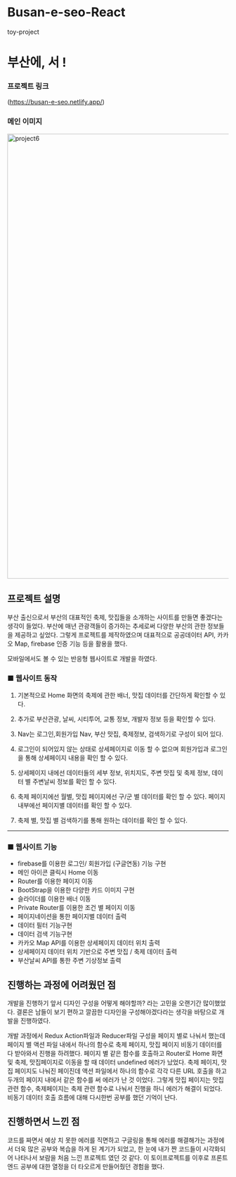 # Busan-e-seo-React
toy-project


# 부산에, 서 !

### 프로젝트 링크

(https://busan-e-seo.netlify.app/)


### 메인 이미지
<img width="1010" alt="project6" src="https://github.com/whdgjs7300/Busan-e-seo-React/assets/112137464/e3086c21-aced-487b-b1cb-b9511f9a2249">


## 프로젝트 설명

부산 출신으로서 부산의 대표적인 축제, 맛집들을 소개하는 사이트를 만들면 좋겠다는 생각이 들었다. 부산에 매년 관광객들이 증가하는 추세로써 다양한 부산의 관한 정보들을 제공하고 싶었다. 그렇게 프로젝트를 제작하였으며 대표적으로 공공데이터 API, 카카오 Map, firebase 인증 기능 등을 활용을 했다. 

모바일에서도 볼 수 있는 반응형 웹사이트로 개발을 하였다.

### **■ 웹사이트 동작**

1. 기본적으로 Home 화면의 축제에 관한 배너, 맛집 데이터를 간단하게 확인할 수 있다.

2. 추가로 부산관광, 날씨, 시티투어, 교통 정보, 개발자 정보 등을 확인할 수 있다.

3. Nav는 로그인,회원가입 Nav, 부산 맛집, 축제정보, 검색하기로 구성이 되어 있다.

4. 로그인이 되어있지 않는 상태로 상세페이지로 이동 할 수 없으며 회원가입과 로그인을 통해 상세페이지 내용을 확인 할 수 있다.

1. 상세페이지 내에선 데이터들의 세부 정보, 위치지도, 주변 맛집 및 축제 정보, 데이터 별 주변날씨 정보를 확인 할 수 있다.
2. 축제 페이지에선 월별, 맛집 페이지에선 구/군 별 데이터를 확인 할 수 있다. 페이지 내부에선 페이지별 데이터를 확인 할 수 있다.
3. 축제 별, 맛집 별 검색하기를 통해 원하는 데이터를 확인 할 수 있다.

---

### **■ 웹사이트 기능**

- firebase를 이용한 로그인/ 회원가입 (구글연동) 기능 구현
- 메인 아이콘 클릭시 Home 이동
- Router를 이용한 페이지 이동
- BootStrap을 이용한 다양한 카드 이미지 구현
- 슬라이더를 이용한 배너 이동
- Private Router를 이용한 조건 별 페이지 이동
- 페이지네이션을 통한 페이지별 데이터 출력
- 데이터 필터 기능구현
- 데이터 검색 기능구현
- 카카오 Map API를 이용한 상세페이지 데이터 위치 출력
- 상세페이지 데이터 위치 기반으로 주변 맛집 / 축제 데이터 출력
- 부산날씨 API를 통한 주변 기상정보 출력

## 진행하는 과정에 어려웠던 점

개발을 진행하기 앞서 디자인 구성을 어떻게 해야할까? 라는 고민을 오랜기간 많이했었다. 결론은 남들이 보기 편하고 깔끔한 디자인을 구성해야겠다라는 생각을 바탕으로 개발을 진행하였다. 

개발 과정에서 Redux Action파일과 Reducer파일 구성을 페이지 별로 나눠서 했는데 페이지 별 액션 파일 내에서 하나의 함수로 축제 페이지, 맛집 페이지 비동기 데이터를 다 받아와서 진행을 하려했다. 페이지 별 같은 함수를 호출하고 Router로 Home 화면 및 축제, 맛집페이지로 이동을 할 때 데이터 undefined 에러가 났었다. 축제 페이지, 맛집 페이지도 나눠진 페이진데 액션 파일에서 하나의 함수로 각각 다른 URL 호출을 하고 두개의 페이지 내에서 같은 함수를 써 에러가 난 것 이었다. 그렇게 맛집 페이지는 맛집관련 함수, 축제페이지는 축제 관련 함수로 나눠서 진행을 하니 에러가 해결이 되었다. 비동기 데이터 호출 흐름에 대해 다시한번 공부를 했던 기억이 난다. 

## 진행하면서 느낀 점

코드를 짜면서 예상 치 못한 에러를 직면하고 구글링을 통해 에러를 해결해가는 과정에서 더욱 많은 공부와 복습을 하게 된 계기가 되었고, 한 눈에 내가 짠 코드들이 시각화되어 나타나서 보람을 처음 느낀 프로젝트 였던 것 같다.  이 토이프로젝트를 이후로 프론트엔드 공부에 대한 열정을 더 타오르게 만들어줬던 경험을 했다.
